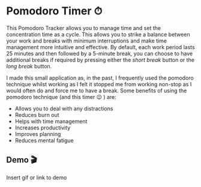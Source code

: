
# Pomodoro Timer ⏱

This Pomodoro Tracker allows you to manage time and set the concentration time as a cycle. 
This allows you to strike a balance between your work and breaks with minimum interruptions 
and make time management more intuitive and effective. By default, each work period lasts 25 
minutes and then followed by a 5-minute break, you can choose to have additional breaks if required
by pressing either the *short break* button or the *long break* button.

I made this small application as, in the past, I frequently used the pomodoro technique whilst
working as I felt it stopped me from working non-stop as I would often do and force me to have
a break. Some benefits of using the pomodoro technique (and this timer 😉 ) are:

- Allows you to deal with any distractions
- Reduces burn out
- Helps with time management
- Increases productivity
- Improves planning
- Reduces mental fatigue






## Demo 🎬

Insert gif or link to demo 


